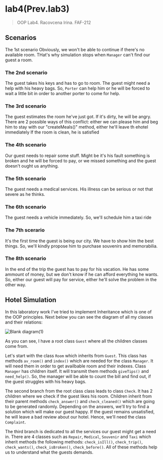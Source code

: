 # lab4(Prev.lab3)
>OOP Lab4. Racovcena Irina. FAF-212

## Scenarios
The 1st scenario
Obviously, we won't be able to continue if there's no available room. THat's why simulation stops when `Manager` can't find our guest a room.

### The 2nd scenario
The guest takes his keys and has to go to room.
The guest might need a help with his heavy bags. So, `Porter` can help him or he will be forced to wait a little bit in order to another porter to come for help.

### The 3rd scenario
The guest estimates the room he've just got. If it's dirty, he will be angry. There are 2 possible ways of this conflict: either we can please him and beg him to stay with our "createMeals()" method, either he'll leave th ehotel immediately
If the room is clean, he is satisfied

### The 4th scenario
Our guest needs to repair some stuff. Might be it's his fault something is broken and he will be forced to pay, or we missed something and the guest doesn't ought us anything.

### The 5th scenario
The guest needs a medical services. His illness can be serious or not that severe as he thinks.

### The 6th scenario
The guest needs a vehicle immediately. So, we'll schedule him a taxi ride

### The 7th scerario
It's the first time the guest is being our city. We have to show him the best things. So, we'll kindly propose him to purchase souvenirs and memorabilia.

### The 8th scenario
In the end of the trip the guest has to pay for his vacation. He has some ammount of money, but we don't know if he can afford everything he wants. So, either our guest will pay for service, either he'll solve the problem in the other way.




## Hotel Simulation
In this laboratory work I've tried to implement Inheritance which is one of the OOP principles. Next below you can see the diagram of all my classes and their relations:

![Blank diagram(1)](https://user-images.githubusercontent.com/113358365/193805949-420c82dd-e46c-4fc8-af53-bbc0b8a0e7c7.png)


As you can see, I have a root class `Guest` where all the children classes come from.

Let's start with the class `Room` which inherits from `Guest`. This class has methods `av_room()` and `index()` which are needed for the class `Manager`. It will need them in order to get availbable room and their indexes. Class `Manager` has children itself. It will transmit them methods `giveTips()` and `need_help()`. So, the manager will be able to count the bill and find out, if the guest struggles with his heavy bags.

The second branch from the root class class leads to class `Check`. It has 2 children where we check if the guest likes his room. Children inherit from their parent methods `check_answer()` and `check_cleaned()` which are going to be generated randomly. Depending on the answers, we'll try to find a solution which will make our guest happy. If the guest remains unsatisfied, he will leave a bad review about our hotel. Hence, we'll need the class `Complaint`.


The third branch is dedicated to all the services our guest might get a need in. There are 4 classes such as `Repair`, `Medical`, `Souvenir` and `Taxi` which inherit methods the following methods: `check_isIll()`, `check_trip()`, `check_wants()`, `check_isBroken()`, `check_before()`. All of these methods help us to understand what the guests demands.
